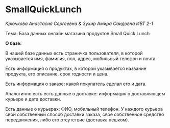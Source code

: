 # SmallQuickLunch
_Крючкова Анастасия Сергеевна & Зухир Амира Саидовна ИВТ 2-1_

Тема: База данных онлайн магазина продуктов Small Quick Lunch

__О базе:__

В нашей базе данных есть страничка пользователя, в которой указывается имя, фамилия, пол, адрес, мобильный телефон и почта. 

Есть информация о продуктах, в которой указывается название продукта, его описание, срок годности и цена.

Есть информация о заказе: какой покупатель сделал его и дата.

Аналогично есть есть данные о доставке: информация о доставляющем курьере и дата доставки.

Есть данные о курьерах: ФИО, мобильный телефон. У каждого курьера свой собственный способ доставки заказа, свое собственное средство передвижения, либо его отсутствие (доставка пешком).
